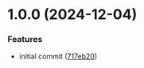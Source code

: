 # 1.0.0 (2024-12-04)


### Features

* initial commit ([717eb20](https://github.com/MathisEngels/tnl-discord-api/commit/717eb206efff35560806a47fc6755ed197694eaf))
